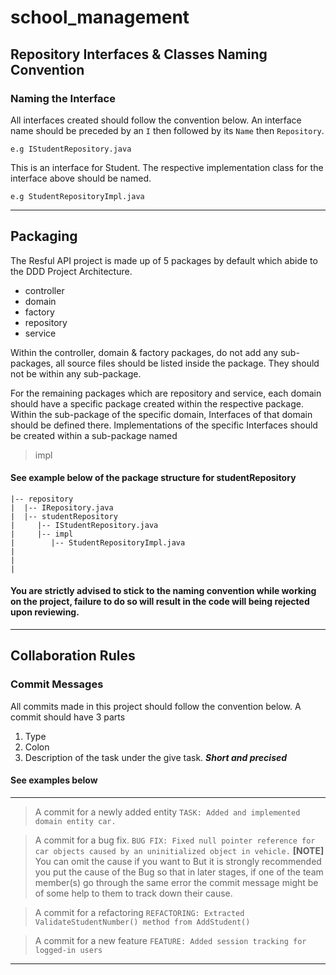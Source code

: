 # school_management

## Repository Interfaces & Classes Naming Convention

### Naming the Interface
All interfaces created should follow the convention below.
An interface name should be preceded by an ```I``` then followed
by its ```Name``` then ```Repository```. 
```
e.g IStudentRepository.java
```
This is an interface for Student. 
The respective implementation
class for the interface above should be named.
```
e.g StudentRepositoryImpl.java
```

---
## Packaging
The Resful API project is made up of 5 packages by default which abide to the DDD Project Architecture.
- controller
- domain
- factory
- repository
- service

Within the controller, domain & factory packages, do not add any sub-packages, all source files should be listed inside the package. They should not be within any sub-package.

For the remaining packages which are repository and service, each domain should have a specific package created within the respective package. Within the sub-package of the specific domain, Interfaces of that domain should be defined there. Implementations of the specific Interfaces should be created within a sub-package named 
> impl

#### See example below of the package structure for studentRepository
```
|-- repository
|  |-- IRepository.java
|  |-- studentRepository
|     |-- IStudentRepository.java
|     |-- impl
|        |-- StudentRepositoryImpl.java
|
|
|
```
#### You are strictly advised to stick to the naming convention while working on the project, failure to do so will result in the code will being rejected upon reviewing.
---
## Collaboration Rules

### Commit Messages
All commits made in this project should follow the convention below.
A commit should have 3 parts
1. Type
2. Colon
3. Description of the task under the give task. ***Short and precised***

#### See examples below
---
> A commit for a newly added entity
`TASK: Added and implemented domain entity car.`

> A commit for a bug fix.
`BUG FIX: Fixed null pointer reference for car objects caused by an uninitialized object in vehicle.`
**[NOTE]** You can omit the cause if you want to But it is strongly recommended you put the cause of the Bug so 
that in later stages, if one of the team member(s) go through the same error the commit message might be of 
some help to them to track down their cause.

> A commit for a refactoring
`REFACTORING: Extracted ValidateStudentNumber() method from AddStudent()`

> A commit for a new feature
`FEATURE: Added session tracking for logged-in users`
---
